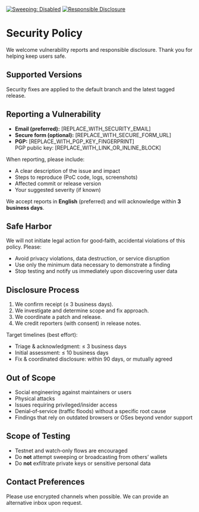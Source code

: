 [![Sweeping: Disabled](https://img.shields.io/badge/Sweeping-Disabled%20by%20default-lightgrey)](#purpose-ethics--safe-use)
[![Responsible Disclosure](https://img.shields.io/badge/Security-Responsible%20Disclosure-blue)](SECURITY.md)
# Security Policy

We welcome vulnerability reports and responsible disclosure. Thank you for helping keep users safe.

## Supported Versions
Security fixes are applied to the default branch and the latest tagged release.

## Reporting a Vulnerability
- **Email (preferred):** [REPLACE_WITH_SECURITY_EMAIL]
- **Secure form (optional):** [REPLACE_WITH_SECURE_FORM_URL]
- **PGP:** [REPLACE_WITH_PGP_KEY_FINGERPRINT]  
  PGP public key: [REPLACE_WITH_LINK_OR_INLINE_BLOCK]

When reporting, please include:
- A clear description of the issue and impact
- Steps to reproduce (PoC code, logs, screenshots)
- Affected commit or release version
- Your suggested severity (if known)

We accept reports in **English** (preferred) and will acknowledge within **3 business days**.

## Safe Harbor
We will not initiate legal action for good‑faith, accidental violations of this policy. Please:
- Avoid privacy violations, data destruction, or service disruption
- Use only the minimum data necessary to demonstrate a finding
- Stop testing and notify us immediately upon discovering user data

## Disclosure Process
1. We confirm receipt (≤ 3 business days).
2. We investigate and determine scope and fix approach.
3. We coordinate a patch and release.
4. We credit reporters (with consent) in release notes.

Target timelines (best effort):
- Triage & acknowledgment: ≤ 3 business days  
- Initial assessment: ≤ 10 business days  
- Fix & coordinated disclosure: within 90 days, or mutually agreed

## Out of Scope
- Social engineering against maintainers or users
- Physical attacks
- Issues requiring privileged/insider access
- Denial‑of‑service (traffic floods) without a specific root cause
- Findings that rely on outdated browsers or OSes beyond vendor support

## Scope of Testing
- Testnet and watch‑only flows are encouraged
- Do **not** attempt sweeping or broadcasting from others’ wallets
- Do **not** exfiltrate private keys or sensitive personal data

## Contact Preferences
Please use encrypted channels when possible. We can provide an alternative inbox upon request.

